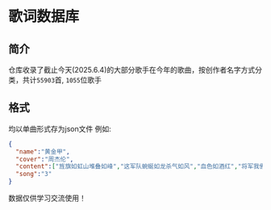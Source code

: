 # 歌词数据库
## 简介
仓库收录了截止今天(2025.6.4)的大部分歌手在今年的歌曲，按创作者名字方式分类，共计`55903`首, `1055`位歌手

## 格式

均以单曲形式存为json文件
例如:
```json
{
  "name":"黄金甲",
  "cover":"周杰伦",
  "content":["旌旗如虹山堆叠如峰","这军队蜿蜒如龙杀气如风","血色如酒红","将军我傲气如冲神色悍如凶","黄金甲如忠","铁骑剽悍我行如轰轰","景色如冬","萧瑟如枫","攻势如弓","魂断犹如梦中","一静一动如松","千年不变","如空如空如空","血染盔甲我挥泪杀","满城菊花谁的天下","宫廷之上狼烟风沙","生死不过一刀的疤","仇恨绵延如火愁人眉头如锁","情感漂泊漂泊漂泊一世如我","今生繁华如昨兵戎相见如破","千军万马万马","万马奔腾那骨肉相残如错","陈年战事如酒成败转眼如秋","遍地烽火烽火烽火回忆如锈","那烽火回忆如锈","吼吼吼吼","那杀戮过重如否","吼吼吼吼","那烽火回忆如锈","吼吼吼吼","皇室血脉如断流","血染盔甲我挥泪杀","满城菊花谁的天下","宫廷之上狼烟风沙","生死不过一刀的疤","盔甲我挥泪杀","满城菊花谁的天下","宫廷之上狼烟风沙","生死不过一刀的疤","血染盔甲我挥泪杀","横刀立马看谁倒下","爱恨对话历史留下","谁在乱箭之中潇洒"],
  "song":"3"
}
```

数据仅供学习交流使用！
